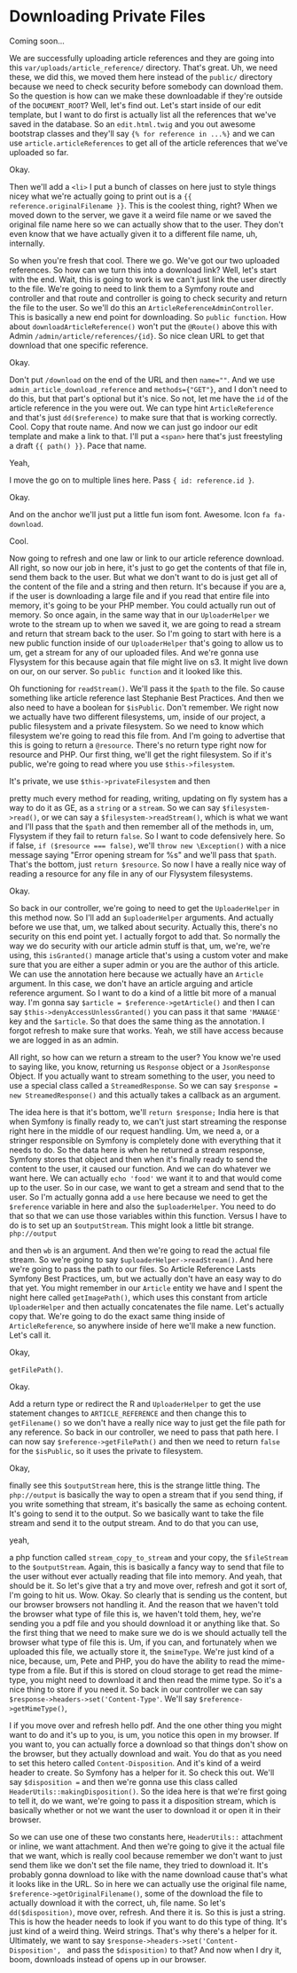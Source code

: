 # Downloading Private Files

Coming soon...

We are successfully uploading article references and they are going into this 
`var/uploads/article_reference/` directory. That's great. Uh, we need these, we did this,
we moved them here instead of the `public/` directory because we need to check security
before somebody can download them. So the question is how can we make these
downloadable if they're outside of the `DOCUMENT_ROOT`? Well, let's find out. Let's start
inside of our edit template, but I want to do first is actually list all the
references that we've saved in the database. So an `edit.html.twig` and you
out awesome bootstrap classes and they'll say `{% for reference in ...%}` and we 
can use `article.articleReferences` to get all of the article references that we've 
uploaded so far.

Okay.

Then we'll add a `<li>` I put a bunch of classes on here just to style things nicey what
we're actually going to print out is a `{{ reference.originalFilename }}`.
This is the coolest thing, right? When we moved down to the server, we gave it a
weird file name or we saved the original file name here so we can actually show that
to the user. They don't even know that we have actually given it to a different file
name, uh, internally.

So when you're fresh that cool. There we go. We've got our two uploaded references.
So how can we turn this into a download link? Well, let's start with the end. Wait,
this is going to work is we can't just link the user directly to the file. We're
going to need to link them to a Symfony route and controller and that route and
controller is going to check security and return the file to the user. So we'll do
this an `ArticleReferenceAdminController`. This is basically a new end point for
downloading. So `public function`. How about `downloadArticleReference()` won't put the
`@Route()` above this with Admin `/admin/article/references/{id}`. So nice clean URL
to get that download that one specific reference.

Okay.

Don't put `/download` on the end of the URL and then `name=""`. And we use 
`admin_article_download_reference` and `methods={"GET"}`, and I don't need to do this, but that
part's optional but it's nice. So not, let me have the `id` of the article reference
in the you were out. We can type hint `ArticleReference` and that's just `dd($reference)`
to make sure that that is working correctly. Cool. Copy that route name.
And now we can just go indoor our edit template and make a link to that. I'll put a
`<span>` here that's just freestyling a draft `{{ path() }}`. Pace that name.

Yeah,

I move the go on to multiple lines here. Pass `{ id: reference.id }`.

Okay.

And on the anchor we'll just put a little fun isom font. Awesome. Icon `fa fa-download`.

Cool.

Now going to refresh and one law or link to our article reference download. All
right, so now our job in here, it's just to go get the contents of that file in, send
them back to the user. But what we don't want to do is just get all of the content of
the file and a string and then return. It's because if you are a, if the user is
downloading a large file and if you read that entire file into memory, it's going to
be your PHP member. You could actually run out of memory. So once again, in the same
way that in our `UploaderHelper` we wrote to the stream up to when we saved it, we
are going to read a stream and return that stream back to the user. So I'm going to
start with here is a new public function inside of our `UploaderHelper` that's going
to allow us to um, get a stream for any of our uploaded files. And we're gonna use
Flysystem for this because again that file might live on s3. It might live down
on our, on our server. So `public function` and it looked like this.

Oh functioning for `readStream()`. We'll pass it the `$path` to the file. So cause
something like article reference last Stephanie Best Practices. And then we also need
to have a boolean for `$isPublic`. Don't remember. We right now we actually have two
different filesystems, um, inside of our project, a public filesystem and a private
filesystem. So we need to know which filesystem we're going to read this file from.
And I'm going to advertise that this is going to return a `@resource`. There's no return
type right now for resource and PHP. Our first thing, we'll get the right filesystem.
So if it's public, we're going to read where you use `$this->filesystem`.

It's private, we use `$this->privateFilesystem` and then

pretty much every method for reading, writing, updating on fly system has a way to do
it as GE, as a `string` or a `stream`. So we can say `$filesystem->read()`, or we can say a
`$filesystem->readStream()`, which is what we want and I'll pass that the `$path` and then
remember all of the methods in, um, Flysystem if they fail to return `false`. So I
want to code defensively here. So if false, `if ($resource === false)`, we'll 
`throw new \Exception()` with a nice message saying "Error opening stream for %s" 
and we'll pass that `$path`. That's the bottom, just `return $resource`. So now I have a 
really nice way of reading a resource for any file in any of our Flysystem filesystems.

Okay.

So back in our controller, we're going to need to get the `UploaderHelper` in this
method now. So I'll add an `$uploaderHelper` arguments. And actually before we use
that, um, we talked about security. Actually this, there's no security on this end
point yet. I actually forgot to add that. So normally the way we do security with our
article admin stuff is that, um, we're, we're using, this `isGranted()` manage article
that's using a custom voter and make sure that you are either a super admin or you
are the author of this article. We can use the annotation here because we actually
have an `Article` argument. In this case, we don't have an article arguing and article
reference argument. So I want to do a kind of a little bit more of a manual way. I'm
gonna say `$article = $reference->getArticle()` and then I can say 
`$this->denyAccessUnlessGranted()` you can pass it that same `'MANAGE'` key and the `$article`. So that does the
same thing as the annotation. I forgot refresh to make sure that works. Yeah, we
still have access because we are logged in as an admin.

All right, so how can we return a stream to the user? You know we're used to saying
like, you know, returning us `Response` object or a `JsonResponse` Object. If you
actually want to stream something to the user, you need to use a special class called
a `StreamedResponse`. So we can say `$response = new StreamedResponse()` and this
actually takes a callback as an argument.

The idea here is that it's bottom, we'll `return $response;` India here is that when
Symfony is finally ready to, we can't just start streaming the response right here in
the middle of our request handling. Um, we need a, or a stringer responsible on
Symfony is completely done with everything that it needs to do. So the data here is
when he returned a stream response, Symfony stores that object and then when it's
finally ready to send the content to the user, it caused our function. And we can do
whatever we want here. We can actually `echo 'food'` we want it to and that would come up
to the user. So in our case, we want to get a stream and send that to the user. So
I'm actually gonna add a `use` here because we need to get the `$reference` variable in
here and also the `$uploaderHelper`. You need to do that so that we can use those
variables within this function. Versus I have to do is to set up an `$outputStream`.
This might look a little bit strange. `php://output`

and then `wb` is an argument. And then we're going to read the actual file stream. So
we're going to say `$uploaderHelper->readStream()`. And here we're going to pass
the path to our files. So Article Reference Lasts Symfony Best Practices, um, but we
actually don't have an easy way to do that yet. You might remember in our `Article`
entity we have and I spent the night here called `getImagePath()`, which uses this
constant from article `UploaderHelper` and then actually concatenates the file name.
Let's actually copy that. We're going to do the exact same thing inside of 
`ArticleReference`, so anywhere inside of here we'll make a new function. Let's call it.

Okay,

`getFilePath()`.

Okay.

Add a return type or redirect the R and `UploaderHelper` to get the use statement
changes to `ARTICLE_REFERENCE` and then change this to `getFilename()` so we don't have a
really nice way to just get the file path for any reference. So back in our
controller, we need to pass that path here. I can now say `$reference->getFilePath()`
and then we need to return `false` for the `$isPublic`, so it uses the private to
filesystem.

Okay,

finally see this `$outputStream` here, this is the strange little thing. The 
`php://output` is basically the way to open a stream that if you send thing, if
you write something that stream, it's basically the same as echoing content. It's
going to send it to the output. So we basically want to take the file stream and send
it to the output stream. And to do that you can use,

yeah,

a php function called `stream_copy_to_stream` and your copy, the `$fileStream`
to the `$outputStream`. Again, this is basically a fancy way to send that file to the
user without ever actually reading that file into memory. And yeah, that should be
it. So let's give that a try and move over, refresh and got it sort of, I'm going to
hit us. Wow. Okay. So clearly that is sending us the content, but our browser
browsers not handling it. And the reason that we haven't told the browser what type
of file this is, we haven't told them, hey, we're sending you a pdf file and you
should download it or anything like that. So the first thing that we need to make
sure we do is we should actually tell the browser what type of file this is. Um, if
you can, and fortunately when we uploaded this file, we actually store it, the 
`$mimeType`. We're just kind of a nice, because, um, Pete and PHP, you do have the ability
to read the mime-type from a file. But if this is stored on cloud storage to get read
the mime-type, you might need to download it and then read the mime type. So it's a
nice thing to store if you need it. So back in our controller we can say 
`$response->headers->set('Content-Type'`. We'll say `$reference->getMimeType()`,

I if you move over and refresh hello pdf. And the one other thing you might want to
do and it's up to you, is um, you notice this open in my browser. If you want to, you
can actually force a download so that things don't show on the browser, but they
actually download and wait. You do that as you need to set this hetero called 
`Content-Disposition`. And it's kind of a weird header to create. So Symfony has a helper
for it. So check this out. We'll say `$disposition =` and then we're gonna use this
class called `HeaderUtils::makingDisposition()`. So the idea here is
that we're first going to tell it, do we want, we're going to pass it a disposition
stream, which is basically whether or not we want the user to download it or open it
in their browser.

So we can use one of these two constants here, `HeaderUtils::` attachment or inline, we
want attachment. And then we're going to give it the actual file that we want, which
is really cool because remember we don't want to just send them like we don't set the
file name, they tried to download it. It's probably gonna download to like with the
name download cause that's what it looks like in the URL. So in here we can actually
use the original file name, `$reference->getOriginalFilename()`, some of the
download the file to actually download it with the correct, uh, file name. So let's
`dd($disposition)`, move over, refresh. And there it is. So this is just a string. This
is how the header needs to look if you want to do this type of thing. It's just kind
of a weird thing. Weird strings. That's why there's a helper for it. Ultimately, we
want to say `$response->headers->set('Content-Disposition', `
and pass the `$disposition)` to that? And now when I dry it, boom, downloads instead of
opens up in our browser.
